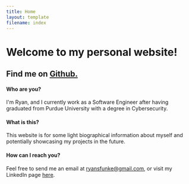 ```yaml
---
title: Home
layout: template
filename: index
--- 
```


# Welcome to my personal website!

## Find me on [Github.](www.github.com/ryanfunke)

#### Who are you?
I'm Ryan, and I currently work as a Software Engineer after having graduated from Purdue University with a degree in Cybersecurity. 

#### What is this?
This website is for some light biographical information about myself and potentially showcasing my projects in the future. 

#### How can I reach you?
Feel free to send me an email at ryansfunke@gmail.com, or visit my LinkedIn page [here](https://www.linkedin.com/in/ryan-funke/).
